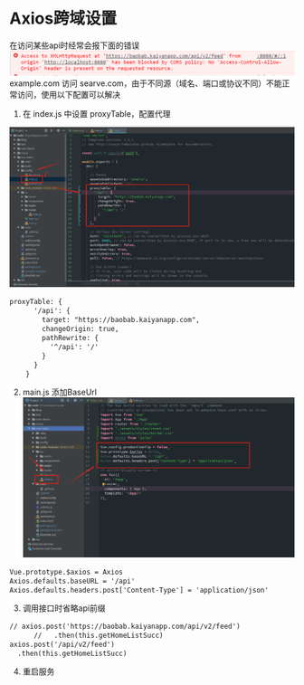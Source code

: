 #  Axios跨域设置
在访问某些api时经常会报下面的错误
![images](https://github.com/bihtyu/Blog/blob/master/images/axios%20error.png)
example.com 访问 searve.com，由于不同源（域名、端口或协议不同）不能正常访问，使用以下配置可以解决
1. 在 index.js 中设置 proxyTable，配置代理

![images](https://github.com/bihtyu/Blog/blob/master/images/axios%E8%B7%A8%E5%9F%9F_01.png)
```
proxyTable: {
      '/api': {
        target: "https://baobab.kaiyanapp.com",
        changeOrigin: true,
        pathRewrite: {
          '^/api': '/'
        }
      }
    }
```

2. main.js 添加BaseUrl
![images](https://github.com/bihtyu/Blog/blob/master/images/axios%E8%B7%A8%E5%9F%9F_02.png)
```
Vue.prototype.$axios = Axios
Axios.defaults.baseURL = '/api'
Axios.defaults.headers.post['Content-Type'] = 'application/json'
```

3. 调用接口时省略api前缀
```
// axios.post('https://baobab.kaiyanapp.com/api/v2/feed')
      //   .then(this.getHomeListSucc)
axios.post('/api/v2/feed')
  .then(this.getHomeListSucc)
```
4. 重启服务
